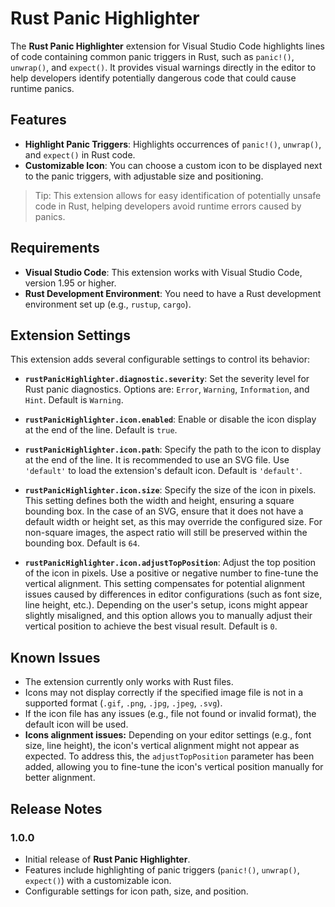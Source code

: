 # Rust Panic Highlighter

The **Rust Panic Highlighter** extension for Visual Studio Code highlights lines of code containing common panic triggers in Rust, such as `panic!()`, `unwrap()`, and `expect()`. It provides visual warnings directly in the editor to help developers identify potentially dangerous code that could cause runtime panics.

## Features

- **Highlight Panic Triggers**: Highlights occurrences of `panic!()`, `unwrap()`, and `expect()` in Rust code.
- **Customizable Icon**: You can choose a custom icon to be displayed next to the panic triggers, with adjustable size and positioning.

> Tip: This extension allows for easy identification of potentially unsafe code in Rust, helping developers avoid runtime errors caused by panics.

## Requirements

- **Visual Studio Code**: This extension works with Visual Studio Code, version 1.95 or higher.
- **Rust Development Environment**: You need to have a Rust development environment set up (e.g., `rustup`, `cargo`).

## Extension Settings

This extension adds several configurable settings to control its behavior:

* **`rustPanicHighlighter.diagnostic.severity`**: Set the severity level for Rust panic diagnostics. Options are: `Error`, `Warning`, `Information`, and `Hint`. Default is `Warning`.

* **`rustPanicHighlighter.icon.enabled`**: Enable or disable the icon display at the end of the line. Default is `true`.

* **`rustPanicHighlighter.icon.path`**: Specify the path to the icon to display at the end of the line. It is recommended to use an SVG file. Use `'default'` to load the extension's default icon. Default is `'default'`.

* **`rustPanicHighlighter.icon.size`**: Specify the size of the icon in pixels. This setting defines both the width and height, ensuring a square bounding box. In the case of an SVG, ensure that it does not have a default width or height set, as this may override the configured size. For non-square images, the aspect ratio will still be preserved within the bounding box. Default is `64`.

* **`rustPanicHighlighter.icon.adjustTopPosition`**: Adjust the top position of the icon in pixels. Use a positive or negative number to fine-tune the vertical alignment. This setting compensates for potential alignment issues caused by differences in editor configurations (such as font size, line height, etc.). Depending on the user's setup, icons might appear slightly misaligned, and this option allows you to manually adjust their vertical position to achieve the best visual result. Default is `0`.

## Known Issues

- The extension currently only works with Rust files.
- Icons may not display correctly if the specified image file is not in a supported format (`.gif`, `.png`, `.jpg`, `.jpeg`, `.svg`).
- If the icon file has any issues (e.g., file not found or invalid format), the default icon will be used.
- **Icons alignment issues:** Depending on your editor settings (e.g., font size, line height), the icon's vertical alignment might not appear as expected. To address this, the `adjustTopPosition` parameter has been added, allowing you to fine-tune the icon's vertical position manually for better alignment.

## Release Notes

### 1.0.0

- Initial release of **Rust Panic Highlighter**.
- Features include highlighting of panic triggers (`panic!()`, `unwrap()`, `expect()`) with a customizable icon.
- Configurable settings for icon path, size, and position.